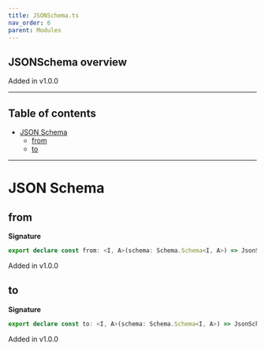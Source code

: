 ```yaml
---
title: JSONSchema.ts
nav_order: 6
parent: Modules
---
```


## JSONSchema overview

Added in v1.0.0

---

<h2 class="text-delta">Table of contents</h2>

- [JSON Schema](#json-schema)
  - [from](#from)
  - [to](#to)

---

# JSON Schema

## from

**Signature**

```ts
export declare const from: <I, A>(schema: Schema.Schema<I, A>) => JsonSchema7Top
```

Added in v1.0.0

## to

**Signature**

```ts
export declare const to: <I, A>(schema: Schema.Schema<I, A>) => JsonSchema7Top
```

Added in v1.0.0
